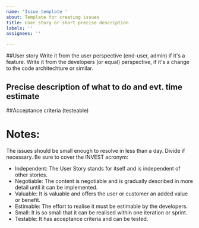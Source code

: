 ```yaml
---
name: 'Issue template '
about: Template for creating issues
title: User story or short precise description
labels: ''
assignees: ''

---
```


##User story
Write it from the user perspective (end-user, admin) if it's a feature.
Write it from the developers (or equal) perspective, if it's a change to the code architechture or 
similar.

## Precise description of what to do and evt. time estimate

##Acceptance criteria (testeable)

# Notes:
The issues should be small enough to resolve in less than a day.
Divide if necessary.
Be sure to cover the INVEST acronym:
- Independent: The User Story stands for itself and is independent of other stories.
- Negotiable: The content is negotiable and is gradually described in more detail until it can be implemented.
- Valuable: It is valuable and offers the user or customer an added value or benefit.
- Estimable: The effort to realise it must be estimable by the developers.
- Small: It is so small that it can be realised within one iteration or sprint.
- Testable: It has acceptance criteria and can be tested.
